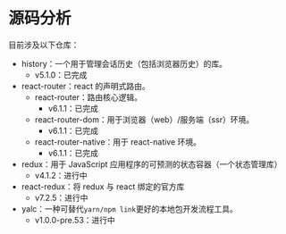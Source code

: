 # 源码分析

目前涉及以下仓库：

- history：一个用于管理会话历史（包括浏览器历史）的库。
  - v5.1.0：已完成
- react-router：react 的声明式路由。
  - react-router：路由核心逻辑。
    - v6.1.1：已完成
  - react-router-dom：用于浏览器（web）/服务端（ssr）环境。
    - v6.1.1：已完成
  - react-router-native：用于 react-native 环境。
    - v6.1.1：已完成
- redux：用于 JavaScript 应用程序的可预测的状态容器（一个状态管理库）
  - v4.1.2：进行中
- react-redux：将 redux 与 react 绑定的官方库
  - v7.2.5：进行中
- yalc：一种可替代`yarn/npm link`更好的本地包开发流程工具。
  - v1.0.0-pre.53：进行中
